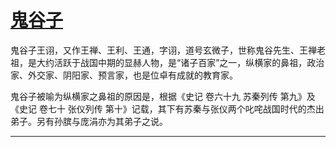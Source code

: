 # [鬼谷子]

鬼谷子王诩，又作王禅、王利、王通，字诩，道号玄微子，世称鬼谷先生、王禅老祖，是大约活跃于战国中期的显赫人物，是“诸子百家”之一，纵横家的鼻祖，政治家、外交家、阴阳家、预言家，也是位卓有成就的教育家。

鬼谷子被喻为纵横家之鼻祖的原因是，根据《史记 卷六十九 苏秦列传 第九》及《史记 卷七十 张仪列传 第十》记载，其下有苏秦与张仪两个叱咤战国时代的杰出弟子。另有孙膑与庞涓亦为其弟子之说。

---

[鬼谷子]:https://zh.wikipedia.org/wiki/%E9%AC%BC%E8%B0%B7%E5%AD%90
